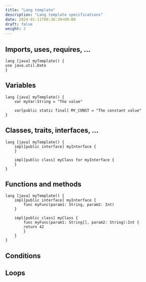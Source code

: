 ```yaml
---
title: "Lang template"
description: "Lang template specifications"
date: 2024-01-11T00:36:39+09:00
draft: false
weight: 2
---
```




## Imports, uses, requires, ...

```tlang
lang [java] myTemplate() {
use java.util.Date 
}
```

## Variables

```tlang
lang [java] myTemplate() {
    var myVar:String = "The value"

    var[public static final] MY_CONST = "The constant value"
}
```

## Classes, traits, interfaces, ...

```tlang
lang [java] myTemplate() {
    impl[public interface] myInterface {
    }

    impl[public class] myClass for myInterface {
    }
}
```

## Functions and methods

```tlang
lang [java] myTemplate() {
    impl[public interface] myInterface {
        func myFunc(param1: String, param2: Int)
    }

    impl[public class] myClass {
        func myFunc(param1: String[], param2: String):Int {
	    return 42
        }
    }
}
```

## Conditions

## Loops
